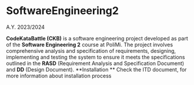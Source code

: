 # SoftwareEngineering2
A.Y. 2023/2024

**CodeKataBattle (CKB)** is a software engineering project developed as part of the **Software Engineering 2** course at PoliMi.
The project involves comprehensive analysis and specification of requirements, designing, implementing and testing the system to ensure it
meets the specifications outlined in the **RASD** (Requirement Analysis and Specification Document) and **DD** (Design Document).
**Installation ** Check the ITD document, for more information about installation process

